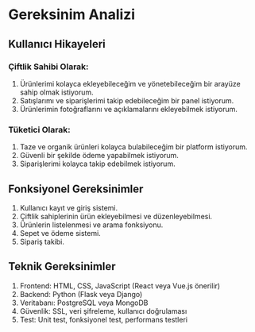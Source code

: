 # Gereksinim Analizi

## Kullanıcı Hikayeleri
### Çiftlik Sahibi Olarak:
1. Ürünlerimi kolayca ekleyebileceğim ve yönetebileceğim bir arayüze sahip olmak istiyorum.
2. Satışlarımı ve siparişlerimi takip edebileceğim bir panel istiyorum.
3. Ürünlerimin fotoğraflarını ve açıklamalarını ekleyebilmek istiyorum.

### Tüketici Olarak:
1. Taze ve organik ürünleri kolayca bulabileceğim bir platform istiyorum.
2. Güvenli bir şekilde ödeme yapabilmek istiyorum.
3. Siparişlerimi kolayca takip edebilmek istiyorum.

## Fonksiyonel Gereksinimler
1. Kullanıcı kayıt ve giriş sistemi.
2. Çiftlik sahiplerinin ürün ekleyebilmesi ve düzenleyebilmesi.
3. Ürünlerin listelenmesi ve arama fonksiyonu.
4. Sepet ve ödeme sistemi.
5. Sipariş takibi.

## Teknik Gereksinimler
1. Frontend: HTML, CSS, JavaScript (React veya Vue.js önerilir)
2. Backend: Python (Flask veya Django)
3. Veritabanı: PostgreSQL veya MongoDB
4. Güvenlik: SSL, veri şifreleme, kullanıcı doğrulaması
5. Test: Unit test, fonksiyonel test, performans testleri
